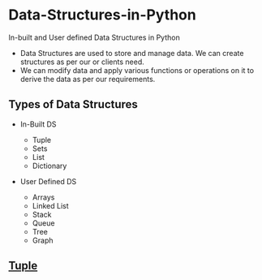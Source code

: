 # Data-Structures-in-Python
In-built and User defined Data Structures in Python

* Data Structures are used to store and manage data. We can create structures as per our or clients need.
* We can modify data and apply various functions or operations on it to derive the data as per our requirements.

## Types of Data Structures

* In-Built DS
    * Tuple
    * Sets
    * List
    * Dictionary
    
* User Defined DS 
    * Arrays
    * Linked List
    * Stack
    * Queue
    * Tree
    * Graph

## [Tuple](https://github.com/Ankit-Khule/Data-Structures-in-Python/blob/master/Tuples.ipynb)
